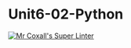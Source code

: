 # Unit6-02-Python
[![Mr Coxall's Super Linter](https://github.com/ICS3U-C-Programming-JackT/Unit6-02-Python/workflows/Mr%20Coxall's%20Super%20Linter/badge.svg)](https://github.com/ICS3U-C-Programming-JackT/Unit6-02-Python/actions/)
